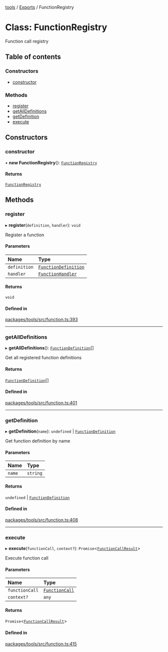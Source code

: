 <!-- 
 ⚠️  AUTO-GENERATED FILE - DO NOT EDIT MANUALLY
 This file is automatically generated by scripts/docs-generator.js
 To make changes, edit the source TypeScript files or update the generator script
-->

[tools](../../) / [Exports](../modules) / FunctionRegistry

# Class: FunctionRegistry

Function call registry

## Table of contents

### Constructors

- [constructor](FunctionRegistry#constructor)

### Methods

- [register](FunctionRegistry#register)
- [getAllDefinitions](FunctionRegistry#getalldefinitions)
- [getDefinition](FunctionRegistry#getdefinition)
- [execute](FunctionRegistry#execute)

## Constructors

### constructor

• **new FunctionRegistry**(): [`FunctionRegistry`](FunctionRegistry)

#### Returns

[`FunctionRegistry`](FunctionRegistry)

## Methods

### register

▸ **register**(`definition`, `handler`): `void`

Register a function

#### Parameters

| Name | Type |
| :------ | :------ |
| `definition` | [`FunctionDefinition`](../interfaces/FunctionDefinition) |
| `handler` | [`FunctionHandler`](../modules#functionhandler) |

#### Returns

`void`

#### Defined in

[packages/tools/src/function.ts:393](https://github.com/woojubb/robota/blob/335c946c6def16741d65d32d464806b216f9a4d4/packages/tools/src/function.ts#L393)

___

### getAllDefinitions

▸ **getAllDefinitions**(): [`FunctionDefinition`](../interfaces/FunctionDefinition)[]

Get all registered function definitions

#### Returns

[`FunctionDefinition`](../interfaces/FunctionDefinition)[]

#### Defined in

[packages/tools/src/function.ts:401](https://github.com/woojubb/robota/blob/335c946c6def16741d65d32d464806b216f9a4d4/packages/tools/src/function.ts#L401)

___

### getDefinition

▸ **getDefinition**(`name`): `undefined` \| [`FunctionDefinition`](../interfaces/FunctionDefinition)

Get function definition by name

#### Parameters

| Name | Type |
| :------ | :------ |
| `name` | `string` |

#### Returns

`undefined` \| [`FunctionDefinition`](../interfaces/FunctionDefinition)

#### Defined in

[packages/tools/src/function.ts:408](https://github.com/woojubb/robota/blob/335c946c6def16741d65d32d464806b216f9a4d4/packages/tools/src/function.ts#L408)

___

### execute

▸ **execute**(`functionCall`, `context?`): `Promise`\<[`FunctionCallResult`](../interfaces/FunctionCallResult)\>

Execute function call

#### Parameters

| Name | Type |
| :------ | :------ |
| `functionCall` | [`FunctionCall`](../interfaces/FunctionCall) |
| `context?` | `any` |

#### Returns

`Promise`\<[`FunctionCallResult`](../interfaces/FunctionCallResult)\>

#### Defined in

[packages/tools/src/function.ts:415](https://github.com/woojubb/robota/blob/335c946c6def16741d65d32d464806b216f9a4d4/packages/tools/src/function.ts#L415)
